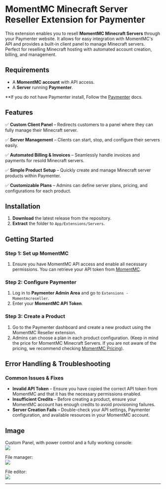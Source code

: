 # MomentMC Minecraft Server Reseller Extension for Paymenter  

This extension enables you to resell **MomentMC Minecraft Servers** through your Paymenter website. It allows for easy integration with MomentMC's API and provides a built-in client panel to manage Minecraft servers. Perfect for reselling Minecraft hosting with automated account creation, billing, and management.  

## Requirements  

- A **MomentMC account** with API access.  
- A **Server** running **Paymenter**.   

**If you do not have Paymenter install, Follow the [Paymenter](https://paymenter.org) docs.
## Features  

✅ **Custom Client Panel** – Redirects customers to a panel where they can fully manage their Minecraft server.  

✅ **Server Management** – Clients can start, stop, and configure their servers easily.  

✅ **Automated Billing & Invoices** – Seamlessly handle invoices and payments for resold Minecraft servers.  

✅ **Simple Product Setup** – Quickly create and manage Minecraft server products within Paymenter.  

✅ **Customizable Plans** – Admins can define server plans, pricing, and configurations for each product.  

## Installation  

1. **Download** the latest release from the repository.  
2. **Extract** the folder to `App/Extensions/Servers`.  

## Getting Started  

### Step 1: Set up MomentMC  

1. Ensure you have MomentMC API access and enable all necessary permissions. You can retrieve your API token from [MomentMC](https://bill.momentmc.com/api).  

### Step 2: Configure Paymenter  

1. Log in to **Paymenter Admin Area** and go to `Extensions - Momentmcreseller`.  
2. Enter your **MomentMC API Token**.  

### Step 3: Create a Product  

1. Go to the Paymenter dashboard and create a new product using the MomentMC Reseller extension.  
2. Admins can choose a plan in each product configuration. (Keep in mind the price for MomentMC Minecraft Servers. If you are not aware of the pricing, we recommend checking [MomentMC Pricing](https://bill.momentmc.com/Minecraft%20Server%20Hosting)).  

## Error Handling & Troubleshooting  

### Common Issues & Fixes  

- **Invalid API Token** – Ensure you have copied the correct API token from MomentMC and that it has the necessary permissions enabled.  
- **Insufficient Credits** – Before creating a product, ensure your MomentMC account has enough credits to avoid provisioning failures.  
- **Server Creation Fails** – Double-check your API settings, Paymenter configuration, and available resources in your MomentMC account.  

## Image  

Custom Panel, with power control and a fully working console:  
<img src="https://momentmc.com/image/Screenshot 2025-02-01 154318.png">  

File manager:  
<img src="https://momentmc.com/image/Screenshot 2025-02-01 154336.png">  

File editor:  
<img src="https://momentmc.com/image/Screenshot 2025-02-01 154349.png">  

---

